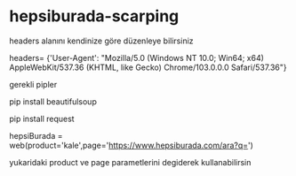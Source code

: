 # hepsiburada-scarping

headers alanını kendinize göre düzenleye bilirsiniz

headers= {'User-Agent': "Mozilla/5.0 (Windows NT 10.0; Win64; x64) AppleWebKit/537.36 (KHTML, like Gecko) Chrome/103.0.0.0 Safari/537.36"}

gerekli pipler


pip install beautifulsoup


pip install request

hepsiBurada = web(product='kale',page='https://www.hepsiburada.com/ara?q=')

yukaridaki product ve page parametlerini degiderek kullanabilirsin




